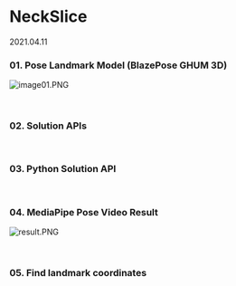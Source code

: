 # NeckSlice

2021.04.11



### 01. Pose Landmark Model (BlazePose GHUM 3D)

![image01.PNG]()

<br>

### 02. Solution APIs

<br>

### 03. Python Solution API

<br>

###  04. MediaPipe Pose Video Result

![result.PNG]()

<br>

### 05. Find landmark coordinates
